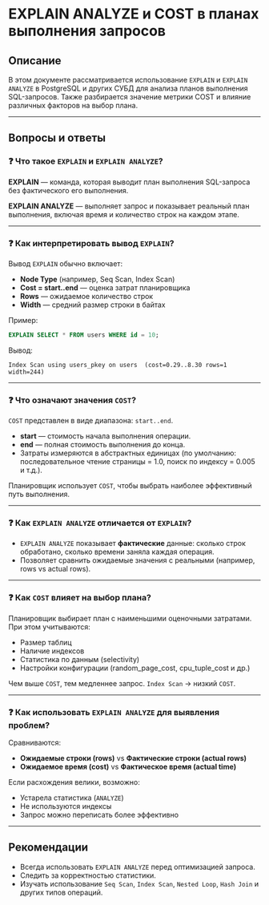 # EXPLAIN ANALYZE и COST в планах выполнения запросов

## Описание

В этом документе рассматривается использование `EXPLAIN` и `EXPLAIN ANALYZE` в PostgreSQL и других СУБД для анализа планов выполнения SQL-запросов. Также разбирается значение метрики COST и влияние различных факторов на выбор плана.

---

## Вопросы и ответы

### ❓ Что такое `EXPLAIN` и `EXPLAIN ANALYZE`?

**EXPLAIN** — команда, которая выводит план выполнения SQL-запроса без фактического его выполнения.

**EXPLAIN ANALYZE** — выполняет запрос и показывает реальный план выполнения, включая время и количество строк на каждом этапе.

---

### ❓ Как интерпретировать вывод `EXPLAIN`?

Вывод `EXPLAIN` обычно включает:

- **Node Type** (например, Seq Scan, Index Scan)
- **Cost = start..end** — оценка затрат планировщика
- **Rows** — ожидаемое количество строк
- **Width** — средний размер строки в байтах

Пример:
```sql
EXPLAIN SELECT * FROM users WHERE id = 10;
```
Вывод:
```
Index Scan using users_pkey on users  (cost=0.29..8.30 rows=1 width=244)
```

---

### ❓ Что означают значения `COST`?

`COST` представлен в виде диапазона: `start..end`.

- **start** — стоимость начала выполнения операции.
- **end** — полная стоимость выполнения до конца.
- Затраты измеряются в абстрактных единицах (по умолчанию: последовательное чтение страницы = 1.0, поиск по индексу = 0.005 и т.д.).

Планировщик использует `COST`, чтобы выбрать наиболее эффективный путь выполнения.

---

### ❓ Как `EXPLAIN ANALYZE` отличается от `EXPLAIN`?

- `EXPLAIN ANALYZE` показывает **фактические** данные: сколько строк обработано, сколько времени заняла каждая операция.
- Позволяет сравнить ожидаемые значения с реальными (например, rows vs actual rows).

---

### ❓ Как `COST` влияет на выбор плана?

Планировщик выбирает план с наименьшими оценочными затратами. При этом учитываются:

- Размер таблиц
- Наличие индексов
- Статистика по данным (selectivity)
- Настройки конфигурации (random_page_cost, cpu_tuple_cost и др.)

Чем выше `COST`, тем медленнее запрос. `Index Scan` → низкий `COST`.

---

### ❓ Как использовать `EXPLAIN ANALYZE` для выявления проблем?

Сравниваются:
- **Ожидаемые строки (rows)** vs **Фактические строки (actual rows)**
- **Ожидаемое время (cost)** vs **Фактическое время (actual time)**

Если расхождения велики, возможно:
- Устарела статистика (`ANALYZE`)
- Не используются индексы
- Запрос можно переписать более эффективно

---

## Рекомендации

- Всегда использовать `EXPLAIN ANALYZE` перед оптимизацией запроса.
- Следить за корректностью статистики.
- Изучать использование `Seq Scan`, `Index Scan`, `Nested Loop`, `Hash Join` и других типов операций.

